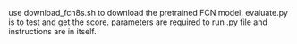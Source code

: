 use download_fcn8s.sh to download the pretrained FCN model.
evaluate.py is to test and get the score. parameters are required to run .py file and instructions are in itself.
